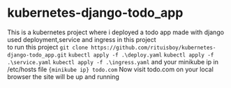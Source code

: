 # kubernetes-django-todo_app
This is a kubernetes project where i deployed a todo app made with django <br>
used deployment,service and ingress in this project <br>
to run this project
`git clone https://github.com/rituisboy/kubernetes-django-todo_app.git`
`kubectl apply -f .\deploy.yaml`
`kubectl apply -f .\service.yaml`
`kubectl apply -f .\ingress.yaml`
and your minikube ip in /etc/hosts file 
`{minikube ip} todo.com`
Now visit todo.com on your local browser the site will be up and running
